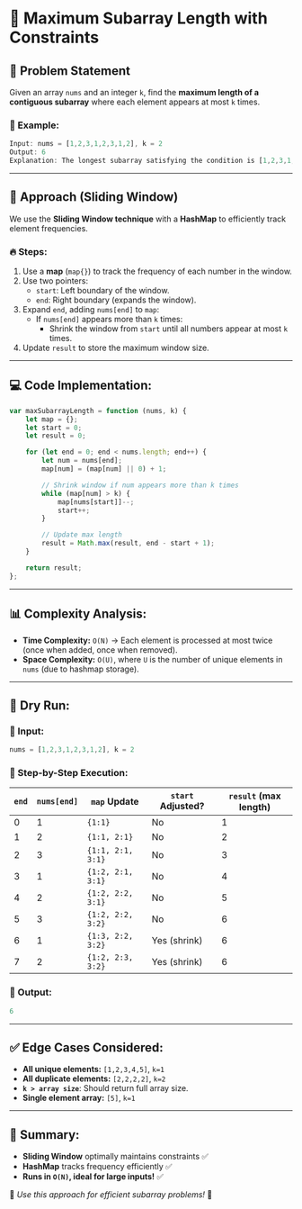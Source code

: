 # 📌 Maximum Subarray Length with Constraints

## 📝 Problem Statement
Given an array `nums` and an integer `k`, find the **maximum length of a contiguous subarray** where each element appears at most `k` times.

### 📝 Example:
```javascript
Input: nums = [1,2,3,1,2,3,1,2], k = 2
Output: 6
Explanation: The longest subarray satisfying the condition is [1,2,3,1,2,3].
```

---

## 🔄 Approach (Sliding Window)
We use the **Sliding Window technique** with a **HashMap** to efficiently track element frequencies.

### 🔥 Steps:
1. Use a **map** (`map{}`) to track the frequency of each number in the window.
2. Use two pointers:
   - `start`: Left boundary of the window.
   - `end`: Right boundary (expands the window).
3. Expand `end`, adding `nums[end]` to `map`:
   - If `nums[end]` appears more than `k` times:
     - Shrink the window from `start` until all numbers appear at most `k` times.
4. Update `result` to store the maximum window size.

---

## 💻 Code Implementation:
```javascript
var maxSubarrayLength = function (nums, k) {
    let map = {};
    let start = 0;
    let result = 0;

    for (let end = 0; end < nums.length; end++) {
        let num = nums[end];
        map[num] = (map[num] || 0) + 1;

        // Shrink window if num appears more than k times
        while (map[num] > k) {
            map[nums[start]]--;
            start++;
        }

        // Update max length
        result = Math.max(result, end - start + 1);
    }

    return result;
};
```

---

## 📊 Complexity Analysis:
- **Time Complexity:** `O(N)` → Each element is processed at most twice (once when added, once when removed).
- **Space Complexity:** `O(U)`, where `U` is the number of unique elements in `nums` (due to hashmap storage).

---

## 🏁 Dry Run:
### 🔹 Input:
```javascript
nums = [1,2,3,1,2,3,1,2], k = 2
```
### 🔹 Step-by-Step Execution:

| `end` | `nums[end]` | `map` Update        | `start` Adjusted? | `result` (max length) |
|-------|------------|---------------------|------------------|------------------|
| 0     | 1          | `{1:1}`             | No               | 1                |
| 1     | 2          | `{1:1, 2:1}`        | No               | 2                |
| 2     | 3          | `{1:1, 2:1, 3:1}`   | No               | 3                |
| 3     | 1          | `{1:2, 2:1, 3:1}`   | No               | 4                |
| 4     | 2          | `{1:2, 2:2, 3:1}`   | No               | 5                |
| 5     | 3          | `{1:2, 2:2, 3:2}`   | No               | 6                |
| 6     | 1          | `{1:3, 2:2, 3:2}`   | Yes (shrink)     | 6                |
| 7     | 2          | `{1:2, 2:3, 3:2}`   | Yes (shrink)     | 6                |

### 🔹 Output:
```javascript
6
```

---

## ✅ Edge Cases Considered:
- **All unique elements:** `[1,2,3,4,5]`, `k=1`
- **All duplicate elements:** `[2,2,2,2]`, `k=2`
- **`k > array size`**: Should return full array size.
- **Single element array:** `[5]`, `k=1`

---

## 🎯 Summary:
- **Sliding Window** optimally maintains constraints ✅
- **HashMap** tracks frequency efficiently ✅
- **Runs in `O(N)`, ideal for large inputs!** ✅

🚀 *Use this approach for efficient subarray problems!* 🚀

